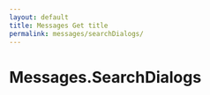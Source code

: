 ```yaml
---
layout: default
title: Messages Get title
permalink: messages/searchDialogs/
---
```

# Messages.SearchDialogs
